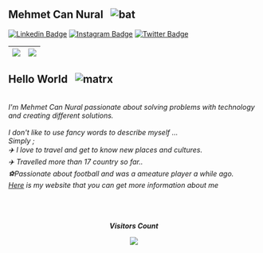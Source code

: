 ## Mehmet Can Nural &nbsp; ![bat](https://user-images.githubusercontent.com/15932181/165784151-f787befa-1921-4039-a094-9abc0a39e3d4.gif)

<a href="https://www.linkedin.com/in/mehmetcannural/" rel="nofollow"><img src="https://camo.githubusercontent.com/8a04793bfe1755f63539f56d99da2aa3fb5aeec26b0dd7f374dedacf4c8500fd/68747470733a2f2f696d672e736869656c64732e696f2f62616467652f4c696e6b6564496e2d2532333030373742352e7376673f267374796c653d666c61742d737175617265266c6f676f3d6c696e6b6564696e266c6f676f436f6c6f723d776869746526636f6c6f723d303731413243266c696e6b3d68747470733a2f2f7777772e6c696e6b6564696e2e636f6d2f696e2f6d7570657a7a756f6c2f" alt="Linkedin Badge" data-canonical-src="https://img.shields.io/badge/LinkedIn-%230077B5.svg?&amp;style=flat-square&amp;logo=linkedin&amp;logoColor=white&amp;color=071A2C&amp;link=https://www.linkedin.com/in/mehmetcannural/" style="max-width: 100%;"></a>
<a href="https://www.instagram.com/mehmetcannural.61/" rel="nofollow"><img src="https://camo.githubusercontent.com/6aeeade1b53c3204799fce3a0eaf0d8fa3f6f5b7165244139c5cd30ae93d5b8c/68747470733a2f2f696d672e736869656c64732e696f2f62616467652f496e7374616772616d2d2532334534343035462e7376673f267374796c653d666c61742d737175617265266c6f676f3d696e7374616772616d266c6f676f436f6c6f723d776869746526636f6c6f723d303731413243266c696e6b3d68747470733a2f2f7777772e696e7374616772616d2e636f6d2f6d7570657a7a756f6c" alt="Instagram Badge" data-canonical-src="https://img.shields.io/badge/Instagram-%23E4405F.svg?&amp;style=flat-square&amp;logo=instagram&amp;logoColor=white&amp;color=071A2C&amp;link=https://www.instagram.com/mehmetcannural.61/" style="max-width: 100%;"></a>
<a href="https://twitter.com/mehmetNural61" rel="nofollow"><img src="https://camo.githubusercontent.com/79a3cf8ba5bdf6535f4f20976ca3b09d914b6e20ea591f9a70d349c5998e9b26/68747470733a2f2f696d672e736869656c64732e696f2f62616467652f547769747465722d2532333138373746322e7376673f267374796c653d666c61742d737175617265266c6f676f3d74776974746572266c6f676f436f6c6f723d776869746526636f6c6f723d303731413243266c696e6b3d68747470733a2f2f747769747465722e636f6d2f6d7570657a7a756f6c" alt="Twitter Badge" data-canonical-src="https://img.shields.io/badge/Twitter-%231877F2.svg?&amp;style=flat-square&amp;logo=twitter&amp;logoColor=white&amp;color=071A2C&amp;link=https://twitter.com/mehmetNural61" style="max-width: 100%;"></a>


<table>
<thead>
<tr>
<th><a href="https://github.com/mehmetcnural61/">
  <img align="center" src="https://github-readme-stats.vercel.app/api?username=mehmetcnural61&theme=radical&show_icons=true" /></a></th>
<th><a href="https://github.com/mehmetcnural61">
  <img align="center" src="https://github-readme-stats.vercel.app/api/top-langs/?username=mehmetcnural61&layout=compact&theme=radical&show_icons=true" />
</a></th>
</tr>
</thead>
</table>


## Hello World &nbsp; ![matrx](https://user-images.githubusercontent.com/15932181/165784419-1c883dc1-2a8a-47e8-9d5d-9ad51aefbe7d.gif)
<br>
<i>I'm Mehmet Can Nural  passionate about solving problems with technology and creating different solutions.<br><br>
<i>I don't like to use fancy words to describe myself ...<br>
<i>Simply ;<br>
✈️<i> I love to travel and get to know new places and cultures. <br>
✈️<i> Travelled more than 17 country so far.. <br>
⚽<i>Passionate about football and was a ameature player a while ago. <br>
<a href="https://mehmetcannural.com/" target="_blank">Here</a> is my website that you can get more information about me
<br><br><br><br>
  
  <p align="center" dir="auto"><b>Visitors Count</b></p>
  <p align="center" dir="auto"><a target="_blank" rel="noopener noreferrer" href="https://camo.githubusercontent.com/f428d5a0306d32cebc1396e58667b6cbc34d7e16/68747470733a2f2f7279616e2d6c616e63696175782d636f756e7465722e676c697463682e6d652f636f756e742e737667"><img align="center" src="https://camo.githubusercontent.com/f428d5a0306d32cebc1396e58667b6cbc34d7e16/68747470733a2f2f7279616e2d6c616e63696175782d636f756e7465722e676c697463682e6d652f636f756e742e737667" data-canonical-src="https://profile-counter.glitch.me/{mehmetcnural61}/count.svg" style="max-width: 100%;"></a></p>
  






